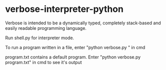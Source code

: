 # verbose-interpreter-python
 
 Verbose is intended to be a dynamically typed, completely stack-based and easily readable programming language.
 
 Run shell.py for interpreter mode.
 
 To run a program written in a file, enter "python verbose.py <filename>" in cmd
 
 program.txt contains a default program. Enter "python verbose.py program.txt" in cmd to see it's output
